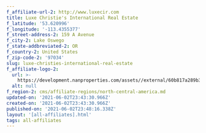```yaml
---
f_affiliate-url-2: http://www.luxecir.com
title: Luxe Christie's International Real Estate
f_latitude: '53.620996'
f_longitude: '-113.4355377'
f_street-address-2: 159 A Avenue­
f_city-2: Lake Oswego­
f_state-addbreviated-2: OR­
f_country-2: United States
f_zip-code-2: '97034'
slug: luxe-christies-international-real-estate
f_affiliate-logo-2:
  url: >-
    https://development.nanproperties.com/assets//external/60b817a289b3f81b33b8f637_6081e579b83a91635c79506e_60785a689d38ac4740bcd489_content__luxe-cire-boxed-blk-on-wht.png
  alt: null
f_region-2: cms/affiliate-regions/north-central-america.md
updated-on: '2021-06-02T23:43:30.966Z'
created-on: '2021-06-02T23:43:30.966Z'
published-on: '2021-06-02T23:48:16.338Z'
layout: '[all-affiliates].html'
tags: all-affiliates
---
```



